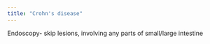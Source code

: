```yaml
---
title: "Crohn's disease"
---
```

Endoscopy- skip lesions, involving any parts of small/large intestine

